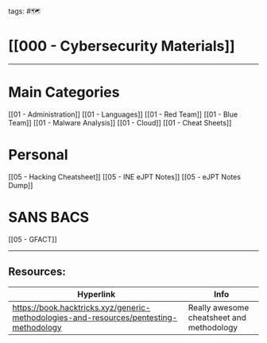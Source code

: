 tags: #🗺

# [[000 - Cybersecurity Materials]]  

***

 # Main Categories

[[01 - Administration]]
[[01 - Languages]]
[[01 - Red Team]]
[[01 - Blue Team]]
[[01 - Malware Analysis]]
[[01 - Cloud]]
[[01 - Cheat Sheets]]


# Personal 
[[05 - Hacking Cheatsheet]]
[[05 - INE eJPT Notes]]
[[05 - eJPT Notes Dump]]

# SANS BACS

[[05 - GFACT]]

___

## Resources:

| Hyperlink | Info |
| --------- | ---- |
| https://book.hacktricks.xyz/generic-methodologies-and-resources/pentesting-methodology | Really awesome cheatsheet and methodology

